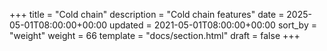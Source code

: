 +++
title = "Cold chain"
description = "Cold chain features"
date = 2025-05-01T08:00:00+00:00
updated = 2021-05-01T08:00:00+00:00
sort_by = "weight"
weight = 66
template = "docs/section.html"
draft = false
+++
